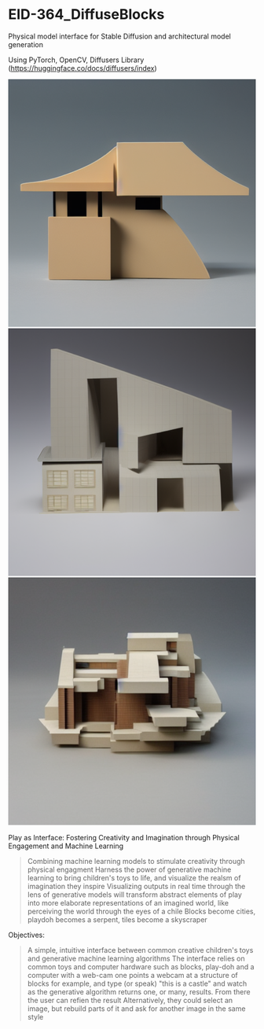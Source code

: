 # EID-364_DiffuseBlocks
Physical model interface for Stable Diffusion and architectural model generation

Using PyTorch, OpenCV, Diffusers Library (https://huggingface.co/docs/diffusers/index)

![](https://github.com/TateLiang/EID-364_DiffuseBlocks/blob/main/Demo_Images/r1.png)
![](https://github.com/TateLiang/EID-364_DiffuseBlocks/blob/main/Demo_Images/r2.png)
![](https://github.com/TateLiang/EID-364_DiffuseBlocks/blob/main/Demo_Images/r3.png)


Play as Interface: Fostering Creativity and Imagination through Physical Engagement and Machine Learning

> Combining machine learning models to stimulate creativity through physical engagment
> Harness the power of generative machine learning to bring children's toys to life, and visualize the realsm of imagination they inspire
> Visualizing outputs in real time through the lens of generative models will transform abstract elements of play into more elaborate representations of an imagined world, like perceiving the world through the eyes of a chile
> Blocks become cities, playdoh becomes a serpent, tiles become a skyscraper

Objectives:
> A simple, intuitive interface between common creative children's toys and generative machine learning algorithms
> The interface relies on common toys and computer hardware such as blocks, play-doh and a computer with a web-cam
> one points a webcam at a structure of blocks for example, and type (or speak) "this is a castle" and watch as the generative algorithm returns one, or many, results. From there the user can refien the result
> Alternatively, they could select an image, but rebuild parts of it and ask for another image in the same style
